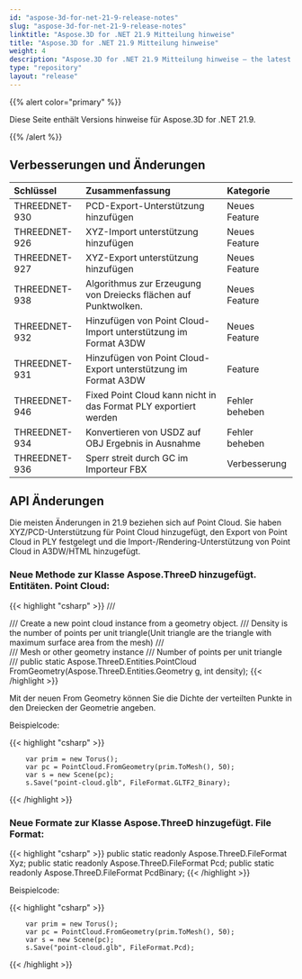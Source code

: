 ```yaml
---
id: "aspose-3d-for-net-21-9-release-notes"
slug: "aspose-3d-for-net-21-9-release-notes"
linktitle: "Aspose.3D for .NET 21.9 Mitteilung hinweise"
title: "Aspose.3D for .NET 21.9 Mitteilung hinweise"
weight: 4
description: "Aspose.3D for .NET 21.9 Mitteilung hinweise – the latest updates and fixes."
type: "repository"
layout: "release"
---
```

{{% alert color="primary" %}}

Diese Seite enthält Versions hinweise für Aspose.3D for .NET 21.9.

{{% /alert %}}
## **Verbesserungen und Änderungen**

|**Schlüssel**|**Zusammenfassung**|**Kategorie**|
|:- |:- |:- |
|THREEDNET-930 |PCD-Export-Unterstützung hinzufügen|Neues Feature|
|THREEDNET-926 |XYZ-Import unterstützung hinzufügen|Neues Feature|
|THREEDNET-927 |XYZ-Export unterstützung hinzufügen|Neues Feature|
|THREEDNET-938 |Algorithmus zur Erzeugung von Dreiecks flächen auf Punktwolken.|Neues Feature|
|THREEDNET-932 |Hinzufügen von Point Cloud-Import unterstützung im Format A3DW|Neues Feature|
|THREEDNET-931 |Hinzufügen von Point Cloud-Export unterstützung im Format A3DW|Feature|
|THREEDNET-946 |Fixed Point Cloud kann nicht in das Format PLY exportiert werden|Fehler beheben|
|THREEDNET-934 |Konvertieren von USDZ auf OBJ Ergebnis in Ausnahme|Fehler beheben|
|THREEDNET-936 |Sperr streit durch GC im Importeur FBX|Verbesserung|


## API Änderungen ##


Die meisten Änderungen in 21.9 beziehen sich auf Point Cloud. Sie haben XYZ/PCD-Unterstützung für Point Cloud hinzugefügt, den Export von Point Cloud in PLY festgelegt und die Import-/Rendering-Unterstützung von Point Cloud in A3DW/HTML hinzugefügt.


### Neue Methode zur Klasse Aspose.ThreeD hinzugefügt. Entitäten. Point Cloud:

{{< highlight "csharp" >}}
        /// <summary>
        /// Create a new point cloud instance from a geometry object.
        /// Density is the number of points per unit triangle(Unit triangle are the triangle with maximum surface area from the mesh)
        /// </summary>
        /// <param name="g">Mesh or other geometry instance</param>
        /// <param name="density">Number of points per unit triangle</param>
        /// <returns></returns>
        public static Aspose.ThreeD.Entities.PointCloud FromGeometry(Aspose.ThreeD.Entities.Geometry g, int density);
{{< /highlight >}}


Mit der neuen From Geometry können Sie die Dichte der verteilten Punkte in den Dreiecken der Geometrie angeben.

Beispielcode:

{{< highlight "csharp" >}}

        var prim = new Torus();
        var pc = PointCloud.FromGeometry(prim.ToMesh(), 50);
        var s = new Scene(pc);
        s.Save("point-cloud.glb", FileFormat.GLTF2_Binary);

{{< /highlight >}}


### Neue Formate zur Klasse Aspose.ThreeD hinzugefügt. File Format:

{{< highlight "csharp" >}}
        public static readonly Aspose.ThreeD.FileFormat Xyz;
        public static readonly Aspose.ThreeD.FileFormat Pcd;
        public static readonly Aspose.ThreeD.FileFormat PcdBinary;
{{< /highlight >}}


Beispielcode:

{{< highlight "csharp" >}}

        var prim = new Torus();
        var pc = PointCloud.FromGeometry(prim.ToMesh(), 50);
        var s = new Scene(pc);
        s.Save("point-cloud.glb", FileFormat.Pcd);

{{< /highlight >}}